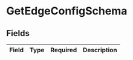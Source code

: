 # GetEdgeConfigSchema


## Fields

| Field       | Type        | Required    | Description |
| ----------- | ----------- | ----------- | ----------- |